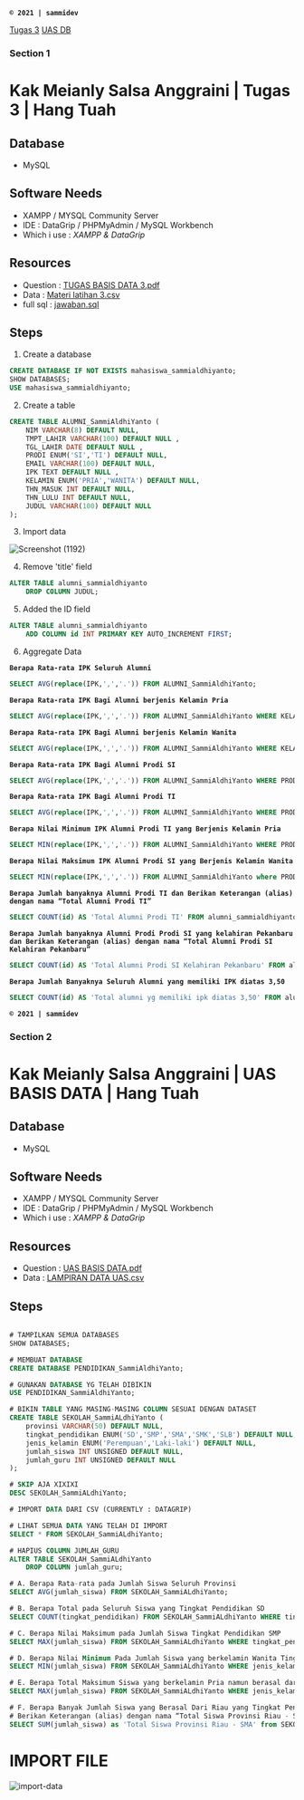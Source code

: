 **`© 2021 | sammidev `**

[Tugas 3](#section-1)
[UAS DB](#section-2)


### Section 1
# Kak Meianly Salsa Anggraini | Tugas 3 | Hang Tuah #

## Database #

* MySQL

## Software Needs ##

* XAMPP / MYSQL Community Server
* IDE : DataGrip / PHPMyAdmin / MySQL Workbench
* Which i use : *XAMPP & DataGrip*

## Resources ##

* Question : [TUGAS BASIS DATA 3.pdf](https://github.com/SemmiDev/SQL/blob/master/resources/tugas-3/TUGAS%20BASIS%20DATA%203.pdf)
* Data : [Materi latihan 3.csv](https://github.com/SemmiDev/SQL/blob/master/resources/tugas-3/Materi%20Latihan%203.csv)
* full sql : [jawaban.sql](https://github.com/SemmiDev/SQL/blob/master/resources/tugas-3/jawaban.sql)

## Steps ##

1. Create a database
```sql
CREATE DATABASE IF NOT EXISTS mahasiswa_sammialdhiyanto;
SHOW DATABASES;
USE mahasiswa_sammialdhiyanto;
```

2. Create a table
```sql
CREATE TABLE ALUMNI_SammiAldhiYanto (
    NIM VARCHAR(8) DEFAULT NULL,
    TMPT_LAHIR VARCHAR(100) DEFAULT NULL ,
    TGL_LAHIR DATE DEFAULT NULL ,
    PRODI ENUM('SI','TI') DEFAULT NULL,
    EMAIL VARCHAR(100) DEFAULT NULL,
    IPK TEXT DEFAULT NULL ,
    KELAMIN ENUM('PRIA','WANITA') DEFAULT NULL,
    THN_MASUK INT DEFAULT NULL,
    THN_LULU INT DEFAULT NULL,
    JUDUL VARCHAR(100) DEFAULT NULL
);
```

3. Import data

![Screenshot (1192)](https://user-images.githubusercontent.com/55814880/105155165-db479900-5b3c-11eb-9a2b-98a01c211cb3.png)

4. Remove 'title' field
```sql
ALTER TABLE alumni_sammialdhiyanto
    DROP COLUMN JUDUL;
```

5. Added the ID field
```sql
ALTER TABLE alumni_sammialdhiyanto
    ADD COLUMN id INT PRIMARY KEY AUTO_INCREMENT FIRST;
```

6. Aggregate Data

**`Berapa Rata-rata IPK Seluruh Alumni`**
```sql
SELECT AVG(replace(IPK,',','.')) FROM ALUMNI_SammiAldhiYanto;
```

**`Berapa Rata-rata IPK Bagi Alumni berjenis Kelamin Pria`**
```sql
SELECT AVG(replace(IPK,',','.')) FROM ALUMNI_SammiAldhiYanto WHERE KELAMIN = 'PRIA';
```

**`Berapa Rata-rata IPK Bagi Alumni berjenis Kelamin Wanita`**
```sql
SELECT AVG(replace(IPK,',','.')) FROM ALUMNI_SammiAldhiYanto WHERE KELAMIN = 'WANITA';
```

**`Berapa Rata-rata IPK Bagi Alumni Prodi SI`**
```sql
SELECT AVG(replace(IPK,',','.')) FROM ALUMNI_SammiAldhiYanto WHERE PRODI = 'SI';
```

**`Berapa Rata-rata IPK Bagi Alumni Prodi TI`**
```sql
SELECT AVG(replace(IPK,',','.')) FROM ALUMNI_SammiAldhiYanto WHERE PRODI = 'TI';
```

**`Berapa Nilai Minimum IPK Alumni Prodi TI yang Berjenis Kelamin Pria`**
```sql
SELECT MIN(replace(IPK,',','.')) FROM ALUMNI_SammiAldhiYanto WHERE PRODI = 'TI' AND KELAMIN = 'PRIA';
```

**`Berapa Nilai Maksimum IPK Alumni Prodi SI yang Berjenis Kelamin Wanita`**
```sql
SELECT MIN(replace(IPK,',','.')) FROM ALUMNI_SammiAldhiYanto where PRODI = 'SI' AND KELAMIN = 'WANITA';
```

**`Berapa Jumlah banyaknya Alumni Prodi TI dan Berikan Keterangan (alias) dengan
nama “Total Alumni Prodi TI”`**
```sql
SELECT COUNT(id) AS 'Total Alumni Prodi TI' FROM alumni_sammialdhiyanto;
```

**`Berapa Jumlah banyaknya Alumni Prodi Prodi SI yang kelahiran Pekanbaru dan Berikan
Keterangan (alias) dengan nama “Total Alumni Prodi SI Kelahiran Pekanbaru”
`**
```sql
SELECT COUNT(id) AS 'Total Alumni Prodi SI Kelahiran Pekanbaru' FROM alumni_sammialdhiyanto WHERE PRODI = 'SI' AND TMPT_LAHIR = 'Pekanbaru';
```

**`Berapa Jumlah Banyaknya Seluruh Alumni yang memiliki IPK diatas 3,50`**
```sql
SELECT COUNT(id) AS 'Total alumni yg memiliki ipk diatas 3,50' FROM alumni_sammialdhiyanto WHERE replace(IPK,',','.') > '3.50';
```


**`© 2021 | sammidev `**

### Section 2
# Kak Meianly Salsa Anggraini | UAS BASIS DATA | Hang Tuah #

## Database ##

* MySQL

## Software Needs ##

* XAMPP / MYSQL Community Server
* IDE : DataGrip / PHPMyAdmin / MySQL Workbench
* Which i use : *XAMPP & DataGrip*

## Resources ##



* Question : [UAS BASIS DATA.pdf](https://github.com/SemmiDev/SQL/blob/master/resources/uas/UAS%20BASIS%20DATA.pdf)
* Data : [LAMPIRAN DATA UAS.csv](https://github.com/SemmiDev/SQL/blob/master/resources/uas/LAMPIRAN%20DATA%20UAS.csv)

## Steps ##

```sql

# TAMPILKAN SEMUA DATABASES
SHOW DATABASES;

# MEMBUAT DATABASE
CREATE DATABASE PENDIDIKAN_SammiAldhiYanto;

# GUNAKAN DATABASE YG TELAH DIBIKIN
USE PENDIDIKAN_SammiAldhiYanto;

# BIKIN TABLE YANG MASING-MASING COLUMN SESUAI DENGAN DATASET
CREATE TABLE SEKOLAH_SammiALdhiYanto (
    provinsi VARCHAR(50) DEFAULT NULL,
    tingkat_pendidikan ENUM('SD','SMP','SMA','SMK','SLB') DEFAULT NULL,
    jenis_kelamin ENUM('Perempuan','Laki-laki') DEFAULT NULL,
    jumlah_siswa INT UNSIGNED DEFAULT NULL,
    jumlah_guru INT UNSIGNED DEFAULT NULL
);

# SKIP AJA XIXIXI
DESC SEKOLAH_SammiALdhiYanto;

# IMPORT DATA DARI CSV (CURRENTLY : DATAGRIP)

# LIHAT SEMUA DATA YANG TELAH DI IMPORT
SELECT * FROM SEKOLAH_SammiALdhiYanto;

# HAPIUS COLUMN JUMLAH_GURU
ALTER TABLE SEKOLAH_SammiALdhiYanto
    DROP COLUMN jumlah_guru;

# A. Berapa Rata-rata pada Jumlah Siswa Seluruh Provinsi
SELECT AVG(jumlah_siswa) FROM SEKOLAH_SammiALdhiYanto;

# B. Berapa Total pada Seluruh Siswa yang Tingkat Pendidikan SD
SELECT COUNT(tingkat_pendidikan) FROM SEKOLAH_SammiALdhiYanto WHERE tingkat_pendidikan = 'SD';

# C. Berapa Nilai Maksimum pada Jumlah Siswa Tingkat Pendidikan SMP
SELECT MAX(jumlah_siswa) FROM SEKOLAH_SammiALdhiYanto WHERE tingkat_pendidikan = 'SMP';

# D. Berapa Nilai Minimum Pada Jumlah Siswa yang berkelamin Wanita Tingkat Pendidikan SMK
SELECT MIN(jumlah_siswa) FROM SEKOLAH_SammiALdhiYanto WHERE jenis_kelamin = 'Perempuan' AND tingkat_pendidikan = 'SMK';

# E. Berapa Total Maksimum Siswa yang berkelamin Pria namun berasal dari Provinsi Jawa Barat
SELECT MAX(jumlah_siswa) FROM SEKOLAH_SammiALdhiYanto WHERE jenis_kelamin = 'Laki-laki' AND  provinsi = 'Jawa Barat';

# F. Berapa Banyak Jumlah Siswa yang Berasal Dari Riau yang Tingkat Pendidikan SMA dan
# Berikan Keterangan (alias) dengan nama “Total Siswa Provinsi Riau - SMA”
SELECT SUM(jumlah_siswa) as 'Total Siswa Provinsi Riau - SMA' from SEKOLAH_SammiALdhiYanto where provinsi = 'Riau' AND  tingkat_pendidikan = 'SMA';

```

# IMPORT FILE 
![import-data](https://user-images.githubusercontent.com/55814880/105795223-07d93600-5fbf-11eb-9ec8-7b96a10b7844.png)
